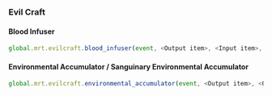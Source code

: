 ### Evil Craft

#### Blood Infuser

```js
global.mrt.evilcraft.blood_infuser(event, <Output item>, <Input item>, Fluid.of(<Input fluid>, <Amount>), <Tier (0-3, 0 by default)>, <time in ticks (200 by default)>, <Experience (float, 0.1 by default)>, <id>)
```

#### Environmental Accumulator / Sanguinary Environmental Accumulator

```js
global.mrt.evilcraft.environmental_accumulator(event, <Output item>, <Output weather (ANY, CLEAR, RAIN, LIGHTNING)>, <Input item>, <Input action (e.g. LIGHTNING)>´, <time in ticks (100 by default)>, <Cooldown time in ticks (0 by default)>, <id>)
```